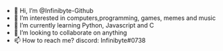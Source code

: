 - 👋 Hi, I’m @Infinibyte-Github
- 👀 I’m interested in computers,programming, games, memes and music
- 🌱 I’m currently learning Python, Javascript and C
- 💞️ I’m looking to collaborate on anything
- 📫 How to reach me? discord: Infinibyte#0738
